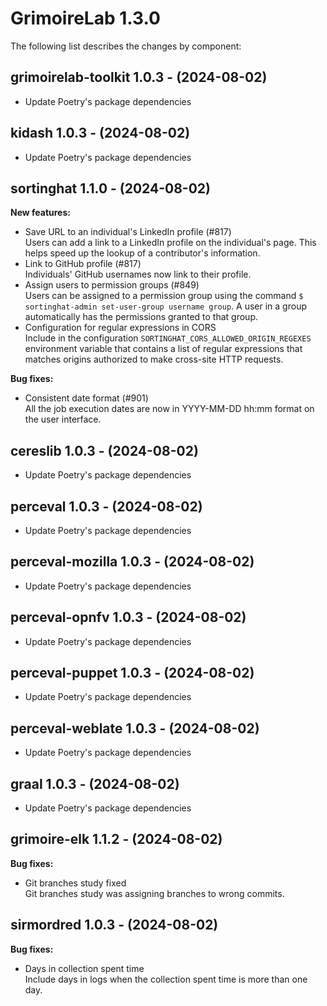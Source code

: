 # GrimoireLab 1.3.0
The following list describes the changes by component:

  ## grimoirelab-toolkit 1.0.3 - (2024-08-02)
  
  * Update Poetry's package dependencies
  ## kidash 1.0.3 - (2024-08-02)
  
  * Update Poetry's package dependencies
## sortinghat 1.1.0 - (2024-08-02)

**New features:**

 * Save URL to an individual's LinkedIn profile (#817)\
   Users can add a link to a LinkedIn profile on the individual's page.
   This helps speed up the lookup of a contributor's  information.
 * Link to GitHub profile (#817)\
   Individuals' GitHub usernames now link to their profile.
 * Assign users to permission groups (#849)\
   Users can be assigned to a permission group using the command `$
   sortinghat-admin set-user-group username group`. A user in a group
   automatically has the permissions granted to that group.
 * Configuration for regular expressions in CORS\
   Include in the configuration `SORTINGHAT_CORS_ALLOWED_ORIGIN_REGEXES`
   environment variable that contains a list of regular expressions that
   matches origins authorized to make cross-site HTTP requests.

**Bug fixes:**

 * Consistent date format (#901)\
   All the job execution dates are now in YYYY-MM-DD hh:mm format on the
   user interface.

  ## cereslib 1.0.3 - (2024-08-02)
  
  * Update Poetry's package dependencies

  ## perceval 1.0.3 - (2024-08-02)
  
  * Update Poetry's package dependencies
  ## perceval-mozilla 1.0.3 - (2024-08-02)
  
  * Update Poetry's package dependencies
  ## perceval-opnfv 1.0.3 - (2024-08-02)
  
  * Update Poetry's package dependencies
  ## perceval-puppet 1.0.3 - (2024-08-02)
  
  * Update Poetry's package dependencies
  ## perceval-weblate 1.0.3 - (2024-08-02)
  
  * Update Poetry's package dependencies
  ## graal 1.0.3 - (2024-08-02)
  
  * Update Poetry's package dependencies
## grimoire-elk 1.1.2 - (2024-08-02)

**Bug fixes:**

 * Git branches study fixed\
   Git branches study was assigning branches to wrong commits.

## sirmordred 1.0.3 - (2024-08-02)

**Bug fixes:**

 * Days in collection spent time\
   Include days in logs when the collection spent time is more than one
   day.

